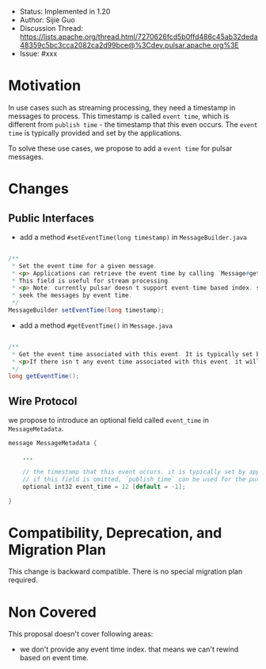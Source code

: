 - Status: Implemented in 1.20
- Author: Sijie Guo
- Discussion Thread: https://lists.apache.org/thread.html/7270626fcd5b0ffd486c45ab32deda48359c5bc3cca2082ca2d99bce@%3Cdev.pulsar.apache.org%3E
- Issue: #xxx

# Motivation

In use cases such as streaming processing, they need a timestamp in messages to process. This timestamp is called `event time`,
which is different from `publish time` - the timestamp that this even occurs. The `event time` is typically provided and set
by the applications.

To solve these use cases, we propose to add a `event time` for pulsar messages.

# Changes

## Public Interfaces

- add a method `#setEventTime(long timestamp)` in `MessageBuilder.java`

```java

/**
 * Set the event time for a given message.
 * <p> Applications can retrieve the event time by calling `Message#getEventTime()`.
 * This field is useful for stream processing.
 * <p> Note: currently pulsar doesn't support event-time based index. so the subscribers can't
 * seek the messages by event time.
 */
MessageBuilder setEventTime(long timestamp);

```

- add a method `#getEventTime()` in `Message.java`

```java

/**
 * Get the event time associated with this event. It is typically set by the applications.
 * <p>If there isn't any event time associated with this event, it will return `-1`.
 */
long getEventTime();

```

## Wire Protocol

we propose to introduce an optional field called `event_time` in `MessageMetadata`.

```java
message MessageMetadata {

    ...

    // the timestamp that this event occurs. it is typically set by applications.
    // if this field is omitted, `publish_time` can be used for the purpose of `event_time`.
    optional int32 event_time = 12 [default = -1];

}
```

# Compatibility, Deprecation, and Migration Plan

This change is backward compatible. There is no special migration plan required.

# Non Covered

This proposal doesn't cover following areas:

- we don't provide any event time index. that means we can't rewind based on event time.